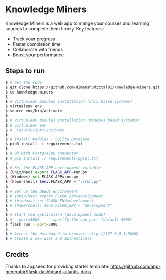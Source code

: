 # Knowledge Miners
Knowledge Miners is a web app to mange your courses and learning sources to complete them timely.
Key features:
- Track your progress
- Faster completion time
- Collaborate with friends
- Boost your performance

## Steps to run

```bash
$ # Get the code
$ git clone https://github.com/HimanshuMittal01/knowledge-miners.git
$ cd knowledge-miners
$
$ # Virtualenv modules installation (Unix based systems)
$ virtualenv env
$ source env/bin/activate
$
$ # Virtualenv modules installation (Windows based systems)
$ # virtualenv env
$ # .\env\Scripts\activate
$
$ # Install modules - SQLite Database
$ pip3 install -r requirements.txt
$
$ # OR with PostgreSQL connector
$ # pip install -r requirements-pgsql.txt
$
$ # Set the FLASK_APP environment variable
$ (Unix/Mac) export FLASK_APP=run.py
$ (Windows) set FLASK_APP=run.py
$ (Powershell) $env:FLASK_APP = ".\run.py"
$
$ # Set up the DEBUG environment
$ # (Unix/Mac) export FLASK_ENV=development
$ # (Windows) set FLASK_ENV=development
$ # (Powershell) $env:FLASK_ENV = "development"
$
$ # Start the application (development mode)
$ # --port=5000    - specify the app port (default 5000)  
$ flask run --port=5000
$
$ # Access the dashboard in browser: http://127.0.0.1:5000/
$ # Create a new user and authenticate
```

## Credits
Thanks to appseed for providing starter template: https://github.com/app-generator/flask-dashboard-atlantis-dark/
